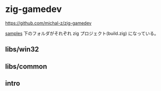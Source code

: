 # zig-gamedev

<https://github.com/michal-z/zig-gamedev>

[samples](https://github.com/michal-z/zig-gamedev#sample-applications) 下のフォルダがそれぞれ zig プロジェクト(build.zig) になっている。

## libs/win32

## libs/common

## intro
